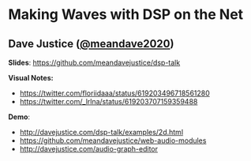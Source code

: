 # Making Waves with DSP on the Net
## Dave Justice ([@meandave2020](http://twitter.com/meandave2020))

**Slides**: https://github.com/meandavejustice/dsp-talk

**Visual Notes:**
* https://twitter.com/floriidaaa/status/619203496718561280
* https://twitter.com/_lrlna/status/619203707159359488

**Demo**:
* http://davejustice.com/dsp-talk/examples/2d.html
* https://github.com/meandavejustice/web-audio-modules
* http://davejustice.com/audio-graph-editor
